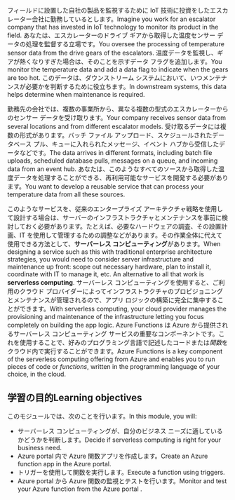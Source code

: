 <span data-ttu-id="f6aab-101">フィールドに設置した自社の製品を監視するために IoT 技術に投資をしたエスカレーター会社に勤務しているとします。</span><span class="sxs-lookup"><span data-stu-id="f6aab-101">Imagine you work for an escalator company that has invested in IoT technology to monitor its product in the field.</span></span> <span data-ttu-id="f6aab-102">あなたは、エスカレーターのドライブ ギアから取得した温度センサー データの処理を監督する立場です。</span><span class="sxs-lookup"><span data-stu-id="f6aab-102">You oversee the processing of temperature sensor data from the drive gears of the escalators.</span></span> <span data-ttu-id="f6aab-103">温度データを監視し、ギアが熱くなりすぎた場合は、そのことを示すデータ フラグを追加します。</span><span class="sxs-lookup"><span data-stu-id="f6aab-103">You monitor the temperature data and add a data flag to indicate when the gears are too hot.</span></span> <span data-ttu-id="f6aab-104">このデータは、ダウンストリーム システムにおいて、いつメンテナンスが必要かを判断するために役立ちます。</span><span class="sxs-lookup"><span data-stu-id="f6aab-104">In downstream systems, this data helps determine when maintenance is required.</span></span>

<span data-ttu-id="f6aab-105">勤務先の会社では、複数の事業所から、異なる複数の型式のエスカレーターからのセンサー データを受け取ります。</span><span class="sxs-lookup"><span data-stu-id="f6aab-105">Your company receives sensor data from several locations and from different escalator models.</span></span> <span data-ttu-id="f6aab-106">受け取るデータには複数の形式があります。バッチ ファイル アップロード、スケジュールされたデータベース プル、キューに入れられたメッセージ、イベント ハブから受信したデータなどです。</span><span class="sxs-lookup"><span data-stu-id="f6aab-106">The data arrives in different formats, including batch file uploads, scheduled database pulls, messages on a queue, and incoming data from an event hub.</span></span> <span data-ttu-id="f6aab-107">あなたは、このようなすべてのソースから取得した温度データを処理することができる、再利用可能なサービスを開発する必要があります。</span><span class="sxs-lookup"><span data-stu-id="f6aab-107">You want to develop a reusable service that can process your temperature data from all these sources.</span></span>

<span data-ttu-id="f6aab-108">このようなサービスを、従来のエンタープライズ アーキテクチャ戦略を使用して設計する場合は、サーバーのインフラストラクチャとメンテナンスを事前に検討しておく必要があります。たとえば、必要なハードウェアの調査、その設置計画、IT を使用して管理するための調整などがあります。その作業全体に代えて使用できる方法として、**サーバーレス コンピューティング**があります。</span><span class="sxs-lookup"><span data-stu-id="f6aab-108">When designing a service such as this with traditional enterprise architecture strategies, you would need to consider server infrastructure and maintenance up front: scope out necessary hardware, plan to install it, coordinate with IT to manage it, etc. An alternative to all that work is **serverless computing**.</span></span> <span data-ttu-id="f6aab-109">サーバーレス コンピューティングを使用すると、ご利用のクラウド プロバイダーによってインフラストラクチャのプロビジョニングとメンテナンスが管理されるので、アプリ ロジックの構築に完全に集中することができます。</span><span class="sxs-lookup"><span data-stu-id="f6aab-109">With serverless computing, your cloud provider manages the provisioning and maintenance of the infrastructure letting you focus completely on building the app logic.</span></span> <span data-ttu-id="f6aab-110">Azure Functions は Azure から提供されるサーバーレス コンピューティング サービスの重要なコンポーネントです。これを使用することで、好みのプログラミング言語で記述したコードまたは*関数*をクラウド内で実行することができます。</span><span class="sxs-lookup"><span data-stu-id="f6aab-110">Azure Functions is a key component of the serverless computing offering from Azure and enables you to run pieces of code or *functions*, written in the programming language of your choice, in the cloud.</span></span>

## <a name="learning-objectives"></a><span data-ttu-id="f6aab-111">学習の目的</span><span class="sxs-lookup"><span data-stu-id="f6aab-111">Learning objectives</span></span>
<span data-ttu-id="f6aab-112">このモジュールでは、次のことを行います。</span><span class="sxs-lookup"><span data-stu-id="f6aab-112">In this module, you will:</span></span>

- <span data-ttu-id="f6aab-113">サーバーレス コンピューティングが、自分のビジネス ニーズに適しているかどうかを判断します。</span><span class="sxs-lookup"><span data-stu-id="f6aab-113">Decide if serverless computing is right for your business need.</span></span>
- <span data-ttu-id="f6aab-114">Azure portal 内で Azure 関数アプリを作成します。</span><span class="sxs-lookup"><span data-stu-id="f6aab-114">Create an Azure function app in the Azure portal.</span></span>
- <span data-ttu-id="f6aab-115">トリガーを使用して関数を実行します。</span><span class="sxs-lookup"><span data-stu-id="f6aab-115">Execute a function using triggers.</span></span>
- <span data-ttu-id="f6aab-116">Azure portal から Azure 関数の監視とテストを行います。</span><span class="sxs-lookup"><span data-stu-id="f6aab-116">Monitor and test your Azure function from the Azure portal .</span></span>
